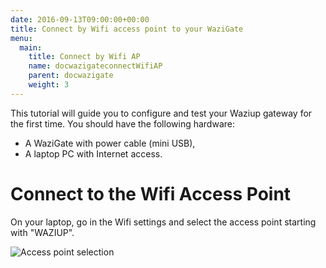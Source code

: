 ```yaml
---
date: 2016-09-13T09:00:00+00:00
title: Connect by Wifi access point to your WaziGate 
menu:
  main:
    title: Connect by Wifi AP
    name: docwazigateconnectWifiAP
    parent: docwazigate
    weight: 3
---
```


This tutorial will guide you to configure and test your Waziup gateway for the first time.
You should have the following hardware:

- A WaziGate with power cable (mini USB),
- A laptop PC with Internet access.

Connect to the Wifi Access Point
================================

On your laptop, go in the Wifi settings and select the access point starting with "WAZIUP".

![Access point selection](../images/SelectAP.png)


